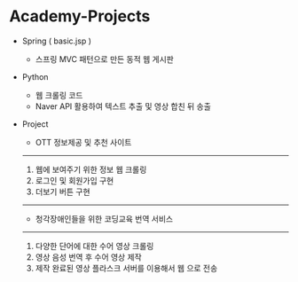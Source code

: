 # Academy-Projects
- Spring ( basic.jsp )
  * 스프링 MVC 패턴으로 만든 동적 웹 게시판
  
- Python
  * 웹 크롤링 코드
  * Naver API 활용하여 텍스트 추출 및 영상 합친 뒤 송출
- Project
  * OTT 정보제공 및 추천 사이트
  ----
  1. 웹에 보여주기 위한 정보 웹 크롤링
  2. 로그인 및 회원가입 구현
  3. 더보기 버튼 구현
  ----
  * 청각장애인들을 위한 코딩교육 번역 서비스 
  -----
  1. 다양한 단어에 대한 수어 영상 크롤링
  2. 영상 음성 번역 후 수어 영상 제작
  3. 제작 완료된 영상 플라스크 서버를 이용해서 웹 으로 전송
